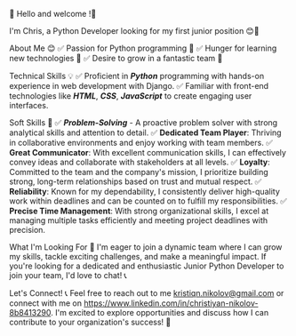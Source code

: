 👋 Hello and welcome !👋

I'm Chris, a Python Developer looking for my first junior position 😊🐍

About Me 😊
✅ Passion for Python programming 🐍
✅ Hunger for learning new technologies 🚀
✅ Desire to grow in a fantastic team 🤝

Technical Skills 💡
✅ Proficient in **_Python_** programming with hands-on experience in web development with Django.
✅ Familiar with front-end technologies like **_HTML_**, **_CSS_**, **_JavaScript_** to create engaging user interfaces.

Soft Skills 🌟
✅ **_Problem-Solving_** -  A proactive problem solver with strong analytical skills and attention to detail.
✅  **Dedicated Team Player**: Thriving in collaborative environments and enjoy working with team members.
✅  **Great Communicator**: With excellent communication skills, I can effectively convey ideas and collaborate with stakeholders at all levels.
✅  **Loyalty**: Committed to the team and the company's mission, I prioritize building strong, long-term relationships based on trust and mutual respect.
✅  **Reliability**: Known for my dependability, I consistently deliver high-quality work within deadlines and can be counted on to fulfill my responsibilities.
✅  **Precise Time Management**: With strong organizational skills, I excel at managing multiple tasks efficiently and meeting project deadlines with precision.

What I'm Looking For 🎯
I'm eager to join a dynamic team where I can grow my skills, tackle exciting challenges, and make a meaningful impact.
If you're looking for a dedicated and enthusiastic Junior Python Developer to join your team, I'd love to chat! 📞

Let's Connect! 📞
Feel free to reach out to me kristiqn.nikolov@gmail.com or connect with me on https://www.linkedin.com/in/christiyan-nikolov-8b8413290. 
I'm excited to explore opportunities and discuss how I can contribute to your organization's success! 🌟
